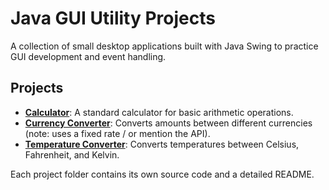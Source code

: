 # Java GUI Utility Projects

A collection of small desktop applications built with Java Swing to practice GUI development and event handling.

## Projects

*   **[Calculator](./calculator/)**: A standard calculator for basic arithmetic operations.
*   **[Currency Converter](./currency-converter/)**: Converts amounts between different currencies (note: uses a fixed rate / or mention the API).
*   **[Temperature Converter](./temperature-converter/)**: Converts temperatures between Celsius, Fahrenheit, and Kelvin.

Each project folder contains its own source code and a detailed README.
